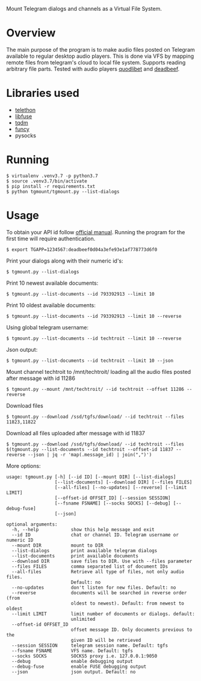 Mount Telegram dialogs and channels as a Virtual File System.

# Overview

The main purpose of the program is to make audio files posted on Telegram available to regular desktop audio players. This is done via VFS by mapping remote files from telegram's cloud to local file system. Supports reading arbitrary file parts. Tested with audio players [quodlibet](https://github.com/quodlibet/quodlibet) and [deadbeef](https://github.com/DeaDBeeF-Player/deadbeef).

# Libraries used 
* [telethon](https://github.com/LonamiWebs/Telethon)
* [libfuse](http://github.com/libfuse/libfuse)
* [tqdm](https://github.com/tqdm/tqdm)
* [funcy](https://github.com/Suor/funcy)
* pysocks

# Running

```
$ virtualenv .venv3.7 -p python3.7
$ source .venv3.7/bin/activate
$ pip install -r requirements.txt
$ python tgmount/tgmount.py --list-dialogs
```

# Usage
To obtain your API id follow [official manual](https://core.telegram.org/api/obtaining_api_id).  Running the program for the first time will require authentication.

```
$ export TGAPP=1234567:deadbeef0d04a3efe93e1af778773d6f0
```

Print your dialogs along with their numeric id's:

```
$ tgmount.py --list-dialogs
```

Print 10 newest available documents:

```
$ tgmount.py --list-documents --id 793392913 --limit 10
```

Print 10 oldest available documents:

```
$ tgmount.py --list-documents --id 793392913 --limit 10 --reverse
```

Using global telegram username:

```
$ tgmount.py --list-documents --id techtroit --limit 10 --reverse
```

Json output:
```
$ tgmount.py --list-documents --id techtroit --limit 10 --json
```

Mount channel techtroit to /mnt/techtroit/ loading all the audio files posted after message with id 11286

```
$ tgmount.py --mount /mnt/techtroit/ --id techtroit --offset 11286 --reverse
```

Download files

```
$ tgmount.py --download /ssd/tgfs/download/ --id techtroit --files 11823,11822
```

Download all files uploaded after message with id 11837
```
$ tgmount.py --download /ssd/tgfs/download/ --id techtroit --files $(tgmount.py --list-documents --id techtroit --offset-id 11837 --reverse --json | jq -r 'map(.message_id) | join(",")')
```

More options:
```
usage: tgmount.py [-h] [--id ID] [--mount DIR] [--list-dialogs]
                  [--list-documents] [--download DIR] [--files FILES]
                  [--all-files] [--no-updates] [--reverse] [--limit LIMIT]
                  [--offset-id OFFSET_ID] [--session SESSION]
                  [--fsname FSNAME] [--socks SOCKS] [--debug] [--debug-fuse]
                  [--json]

optional arguments:
  -h, --help            show this help message and exit
  --id ID               chat or channel ID. Telegram username or numeric ID
  --mount DIR           mount to DIR
  --list-dialogs        print available telegram dialogs
  --list-documents      print available documents
  --download DIR        save files to DIR. Use with --files parameter
  --files FILES         comma separated list of document IDs
  --all-files           Retrieve all type of files, not only audio files.
                        Default: no
  --no-updates          don't listen for new files. Default: no
  --reverse             documents will be searched in reverse order (from
                        oldest to newest). Default: from newest to oldest
  --limit LIMIT         limit number of documents or dialogs. default:
                        unlimited
  --offset-id OFFSET_ID
                        offset message ID. Only documents previous to the
                        given ID will be retrieved
  --session SESSION     telegram session name. Default: tgfs
  --fsname FSNAME       VFS name. Default: tgfs
  --socks SOCKS         SOCKS5 proxy i.e. 127.0.0.1:9050
  --debug               enable debugging output
  --debug-fuse          enable FUSE debugging output
  --json                json output. Default: no
```